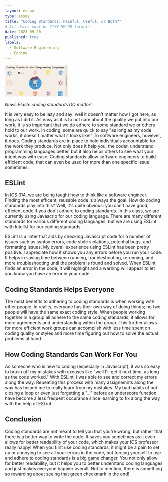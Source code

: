 ```yaml
---
layout: essay
type: essay
title: "Coding Standards: Painful, Useful, or Both?"
# All dates must be YYYY-MM-DD format!
date: 2023-09-20
published: true
labels:
  - Software Engineering
  - Coding
---
```



<img width="200px" class="rounded float-start pe-4" src="../img/codstd.PNG">



*News Flash: coding standards DO matter!*

It is very easy to be lazy and say: well it doesn't matter how I got here, as long as I did it. As easy as it is to not care about the quality we put into our work, it is so important that we do adhere to some standard we or others hold to our work. In coding, some are quick to say "as long as my code works, it doesn't matter what it looks like!" To software engineers, however, it does. Coding standards are in place to hold individuals accountable for the work they produce. Not only does it help you, the coder, understand programming languages better, but it also helps others to see what your intent was with ease. Coding standards allow software engineers to build efficient code, that can even be used for more than one specific issue sometimes. 

## ESLint 

In ICS 314, we are being taught how to think like a software engineer. Finding the most efficent, reusable code is always the goal. How do coding standards play into this? Well, it's quite obvious: you can't have good, efficient code if you don't adhere to coding standards. In this class, we are currently using Javascrip for our coding language. There are many different standards for various different coding languages, but we are using ESLint with IntelliJ for our coding standards. 

ESLint is a linter that aids by checking Javascript code for a number of issues such as syntax errors, code style violations, potential bugs, and formatting issues. My overall experience using ESLint has been pretty positive. I appreciate how it shows you any errors before you run your code. It helps in saving time between running, troubleshooting, rerunning, and more troubleshooting until the problem is found and solved. When ESLint finds an error in the code, it will highlight and a warning will appear to let you know you have an error in your code. 

## Coding Standards Helps Everyone

The most benefits to adhering to coding standards is when working with other people. In reality, everyone has their own way of doing things; no two people will have the same exact coding style. When people working together in a group all adhere to the same coding standards, it allows for more agreements and understanding within the group. This further allows for more efficient work groups can accomplish with less time spent on coding quality or styles and more time figuring out how to solve the actual problems at hand.

## How Coding Standards Can Work For You

As someone who is new to coding (especially in Javascript), it was so easy to brush off my mistakes with excuses like "well I'll get it next time, as long as the code worked." With ESLint, I was able to see and correct my errors along the way. Repeating this process with many assignemnts along the way has helped me to really learn from my mistakes. My bad habits of not closing a loop or even just forgetting a "_." before an underscore function have become a less frequent occurance since learning to fix along the way with the help of ESLint. 

## Conclusion

Coding standards are not meant to tell you that you're wrong, but rather that there is a better way to write the code. It saves you sometimes as it even allows for better readability of your code, which makes your ICS professor really happy! When you first use coding standards, it might be a pain to set up or annoying to see all your errors in the code, but forcing yourself to use and adhere to coding standards is a big game changer. You not only allow for better readability, but it helps you to better understand coding languages and just makes everyone happier overall. Not to mention, there is something so rewarding about seeing that green checkmark in the end!
